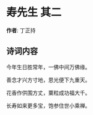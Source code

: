 # 寿先生  其二

**作者**: 丁正持

## 诗词内容

今年生日胜常年，一佛中间万佛缘。

善念才兴方寸地，恩光便下九重天。

花香作供围方丈，粟粒成功福大千。

长寿如来更多宝，饱参住世小乘禅。

